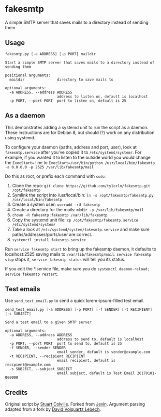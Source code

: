fakesmtp
========

A simple SMTP server that saves mails to a directory instead of sending them

Usage
-----

    fakesmtp.py [-a ADDRESS] [-p PORT] maildir
    
    Start a simple SMTP server that saves mails to a directory instead of sending them
    
    positional arguments:
      maildir               directory to save mails to
    
    optional arguments:
      -a ADDRESS, --address ADDRESS
                            address to listen on, default is localhost
      -p PORT, --port PORT  port to listen on, default is 25


As a daemon
-----------
This demonstrates adding a systemd unit to run the script as a daemon. These instructions are for Debian 8, but should (?) work on any distribution using systemd. 

To configure your daemon (paths, address and port, user), look at `fakesmtp.service` after you've copied it to `/etc/systemd/system/`. For example, if you wanted it to listen to the outside world you would change the `ExecStart=` line to `ExecStart=/usr/bin/python /usr/local/bin/fakesmtp -a 0.0.0.0 -p 2525 /var/lib/fakesmtp/mail`

Do this as root, or prefix each command with `sudo`:

1. Clone the repo: `git clone https://github.com/tylerlm/fakesmtp.git /opt/fakesmtp`
2. Symlink the script into /usr/local/bin: `ln -s /opt/fakesmtp/fakesmtp.py /usr/local/bin/fakesmtp`
3. Create a system user: `useradd -rU fakesmtp` 
4. Create a directory for the mails: `mkdir -p /var/lib/fakesmtp/mail`
5. `chown -R fakesmtp:fakesmtp /var/lib/fakesmtp`
6. Copy the systemd unit file: `cp /opt/fakesmtp/fakesmtp.service /etc/systemd/system/`
7. Take a look at `/etc/systemd/system/fakesmtp.service` and make sure paths/addresses/ports/user are correct.
8. `systemctl install fakesmtp.service`
      
Run `service fakesmtp start` to bring up the fakesmtp daemon, it defaults to localhost:2525 saving mails to `/var/lib/fakesmtp/mail`. `service fakesmtp stop` stops it, `service fakesmtp status` will tell you its status.

If you edit the *.service file, make sure you do `systemctl daemon-reload; service fakesmtp restart`.


Test emails
-----------
Use `send_test_email.py` to send a quick lorem-ipsum-filled test email. 

    send_test_email.py [-a ADDRESS] [-p PORT] [-f SENDER] [-t RECIPIENT] [-s SUBJECT]

    Send a test email to a given SMTP server

    optional arguments:
      -a ADDRESS, --address ADDRESS
                            address to send to, default is localhost
      -p PORT, --port PORT  port to send to, default is 25
      -f SENDER, --sender SENDER
                            email sender, default is sender@example.com
      -t RECIPIENT, --recipient RECIPIENT
                            email recipient, default is recipient@example.com
      -s SUBJECT, --subject SUBJECT
                            email subject, default is Test Email 20170101-000000


Credits
-------

Original script by [Stuart Colville](http://muffinresearch.co.uk/archives/2010/10/15/fake-smtp-server-with-python/).
Forked from [Jevin](http://www.technoreply.com/finally-a-dummy-smtp-for-linux/). 
Argument parsing adapted from a fork by [David Volquartz Lebech](https://github.com/dlebech/Dummy-SMTP).